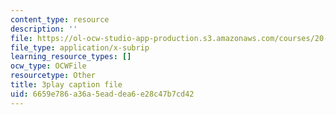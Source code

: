 ```yaml
---
content_type: resource
description: ''
file: https://ol-ocw-studio-app-production.s3.amazonaws.com/courses/20-219-becoming-the-next-bill-nye-writing-and-hosting-the-educational-show-january-iap-2015/6659e786a36a5eaddea6e28c47b7cd42_17uL1VoaWTQ.srt
file_type: application/x-subrip
learning_resource_types: []
ocw_type: OCWFile
resourcetype: Other
title: 3play caption file
uid: 6659e786-a36a-5ead-dea6-e28c47b7cd42
---
```

